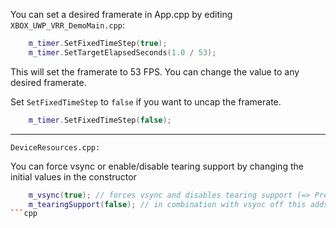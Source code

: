 You can set a desired framerate in App.cpp by editing `XBOX_UWP_VRR_DemoMain.cpp`:
```cpp
	m_timer.SetFixedTimeStep(true);
	m_timer.SetTargetElapsedSeconds(1.0 / 53);
```

This will set the framerate to 53 FPS. You can change the value to any desired framerate. 

Set `SetFixedTimeStep` to `false` if you want to uncap the framerate.
```cpp
	m_timer.SetFixedTimeStep(false);
```

---

``DeviceResources.cpp:``

You can force vsync or enable/disable tearing support by changing the initial values in the constructor
```cpp
	m_vsync(true); // forces vsync and disables tearing support (=> Present1(1,0)) and no swapchain tearing flag set
	m_tearingSupport(false); // in combination with vsync off this adds the tearing flag to the swapchain presents with tearing support
```cpp
